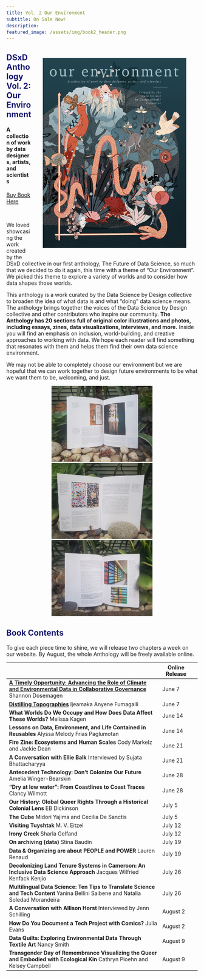 ```yaml
---
title: Vol. 2 Our Environment
subtitle: On Sale Now!
description: 
featured_image: /assets/img/book2_header.png
---
```


<style type="text/css">

#margin { width: 100%; }

#margin img {
float: right;
margin: 30px 30px;
}

</style>

<div id="margin">
<img src="../assets/img/vol2_bookcover.png" alt="Book Cover with illustration of rich tapestry of plants and animals. Fish, Lemur, colorful birds are all intertwined.  Bordering the image is an x and y axis as often seen in a graphs, with the body of a snake through the center reminiscent of a line in a line graph. Interspersed within the animals and plants are other other symbols commonly used in data visualizations and a women off center typing.  " align="right" height="500">
</div>


## <span style="color:MidnightBlue">**DSxD Anthology Vol. 2: Our Environment**</span>
#### A collection of work by data designers, artists, and scientists


<p align="center">
  <div class="buttons">
    <a href="https://www.lulu.com/shop/kelsey-campbell-and-cathryn-ploehn-and-nancy-smith-and-julia-evans/our-environment/paperback/product-z6dgkz.html?page=1&pageSize=4" class="btn btn-primary">
      Buy Book Here
    </a>
  </div>
</p>
<br>



We loved showcasing the work created by the DSxD collective in our first anthology, The Future of Data Science, so much that we decided to do it again, this time with a theme of “Our Environment”. We picked this theme to explore a variety of worlds and to consider how data shapes those worlds.

This anthology is a work curated by the Data Science by Design collective to broaden the idea of what data is and what “doing” data science means. The anthology brings together the voices of the Data Science by Design collective and other contributors who inspire our community. **The Anthology has 20 sections full of original color illustrations and photos, including essays, zines, data visualizations, interviews, and more.** Inside you will find an emphasis on inclusion, world-building, and creative approaches to working with data. We hope each reader will find something that resonates with them and helps them find their own data science environment.

We may not be able to completely choose our environment but we are hopeful that we can work together to design future environments to be what we want them to be, welcoming, and just. 


<p align="center">
<img src="../assets/img/vol2_gardenbook_1.jpg" alt="Photograph of an open book with two full page art works in a garden" height="200">
<img src="../assets/img/vol2_gardenbook_2.jpg" alt="Photograph of an open book with illustration and text in a garden" height="200">
<img src="../assets/img/vol2_gardenbook_3.jpg" alt="Photograph of an open book with illustration and text in a garden" height="200">
</p>

## <span style="color:MidnightBlue">Book Contents</span>

To give each piece time to shine, we will release two chapters a week on our website. By August, the whole Anthology will be freely available online.

|                                                                                                                                 |   Online Release |   |
|---------------------------------------------------------------------------------------------------------------------------------|------------------|---|
| **[A Timely Opportunity: Advancing the Role of Climate and Environmental Data in Collaborative Governance](./blog/role-of-climate-and-environmental-data-in-collaborative-governance)** Shannon Dosemagen        | June 7           |   |
| **[Distilling Topographies](./blog/distilling-topographies)** Ijeamaka Anyene Fumagalli                                                                               | June 7           |   |
| **What Worlds Do We Occupy and How Does Data Affect These Worlds?** Melissa Kagen                                                   | June 14          |   |
| **Lessons on Data, Environment, and Life Contained in Reusables** Alyssa Melody Frias Paglumotan                                    | June 14          |   |
| **Fire Zine: Ecosystems and Human Scales** Cody Markelz and Jackie Dean                                                             | June 21          |   |
| **A Conversation with Ellie Balk** Interviewed by Sujata Bhattacharyya                                                            | June 21          |   |
| **Antecedent Technology: Don’t Colonize Our Future** Amelia Winger-Bearskin                                                         | June 28          |   |
| **“Dry at low water”: From Coastlines to Coast Traces** Clancy Wilmott                                                              | June 28          |   |
| **Our History: Global Queer Rights Through a Historical Colonial Lens** EB Dickinson                                                | July 5           |   |
| **The Cube** Midori Yajima and Cecilia De Sanctis                                                                                   | July 5           |   |
| **Visiting Tuyshtak** M. V. Eitzel                                                                                                  | July 12          |   |
| **Irony Creek** Sharla Gelfand                                                                                                      | July 12          |   |
| **On archiving (data)** Stina Baudin                                                                                                | July 19          |   |
| **Data & Organizing are about PEOPLE and POWER** Lauren Renaud                                                                      | July 19          |   |
| **Decolonizing Land Tenure Systems in Cameroon: An Inclusive Data Science Approach** Jacques Wilfried Kenfack Kenjio                | July 26          |   |
| **Multilingual Data Science: Ten Tips to Translate Science and Tech Content** Yanina Bellini Saibene and Natalia Soledad Morandeira | July 26          |   |
| **A Conversation with Allison Horst** Interviewed by Jenn Schilling                                                                 | August 2         |   |
| **How Do You Document a Tech Project with Comics?** Julia Evans                                                                     | August 2         |   |
| **Data Quilts: Exploring Environmental Data Through Textile Art**  Nancy Smith                                                      | August 9         |   |
| **Transgender Day of Remembrance Visualizing the Queer and Embodied with Ecological Kin** Cathryn Ploehn and Kelsey Campbell        | August 9         |   |

